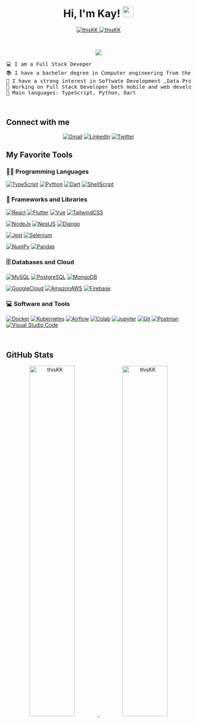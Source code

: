 <h1 align="center">
Hi, I'm Kay!
	<a href="https://github.com/thisKK" target="_self">
		<img src="https://media.giphy.com/media/hvRJCLFzcasrR4ia7z/giphy.gif" width="30">
	</a>
</h1>
<p align="center">
	<a href="https://github.com/thisKK">
		<img src="https://komarev.com/ghpvc/?username=thisKK&label=Profile%20views&color=0e75b6&style=flat" alt="thisKK" />
	</a>
	<a href="https://github.com/thisKK">
		<img src="https://img.shields.io/github/followers/thisKK?label=Followers" alt="thisKK" />
	</a>
</p>

<br/>
<p align="center">
	<a href="https://github.com/thisKK">
		<img src="https://readme-typing-svg.herokuapp.com?lines=Full+Stack+Developer;Freelancer;SE%20|%20DE%20|%20AI/ML&center=true&width=380&height=45">
	</a>
</p>


<pre>
💻 I am a Full Stack Deveper
📚 I have a bachelor degree in Computer engineering from the Suranaree University of Technology
📝 I have a strong interest in Softwate Development ,Data Processing and AI/ML
🔭 Working on Full Stack Developer both mobile and web development including data processing
🌟 Main languages: TypeScript, Python, Dart
</pre>

<!-- 🌱 Learning about Computer Vision and Machine Learning stuff -->
<!-- 🚩 Interested in Full Stack Machine Learning Application development, Data Engineer, Sortware Engineering  -->
<!-- 🤔 I’m currently open for: <b>Software Engineer</b>. -->

<br/>

## Connect with me

<p align="center">
	<a href="mailto:piampoon.kay@gmail.com"><img img src="https://img.shields.io/badge/gmail-%23EA4335.svg?style=plastic&logo=gmail&logoColor=white" alt="Gmail"/></a>
	<a href="https://www.linkedin.com/in/piampoon/"><img src="https://img.shields.io/badge/linkedin-%230A66C2.svg?style=plastic&logo=linkedin&logoColor=white" alt="LinkedIn"/></a>
	<a href="https://twitter.com/This_K_"><img src="https://img.shields.io/badge/twitter-%230A66C2.svg?style=plastic&logo=twitter&logoColor=white" alt="Twitter"/></a>
</p>

## My Favorite Tools

### 👨‍💻 Programming Languages

<p>
    <a href="https://github.com/thisKK"><img alt="TypeScript" src="https://img.shields.io/badge/TypeScript-007ACC?logo=typescript&logoColor=white"></a>
    <a href="https://github.com/thisKK"><img alt="Python" src="https://img.shields.io/badge/Python%20-%2314354C.svg?logo=python&logoColor=white"></a>
    <a href="https://github.com/thisKK"><img alt="Dart" src="https://img.shields.io/badge/Dart-0175C2?logo=dart&logoColor=white"></a>
    <a href="https://github.com/thisKK"><img alt="ShellScript" src="https://img.shields.io/badge/Shell_Script-121011?logo=gnu-bash&logoColor=white"></a>
	
### 🧰 Frameworks and Libraries

<p>
   <p>
	<a href="https://github.com/thisKK"><img alt="React" src="https://img.shields.io/badge/React-20232A?logo=react&logoColor=61DAFB"></a>
	<a href="https://github.com/thisKK"><img alt="Flutter" src="https://img.shields.io/badge/Flutter-02569B?logo=flutter&logoColor=white"></a>
	<a href="https://github.com/thisKK"><img alt="Vue" src="https://img.shields.io/badge/Vue.js-35495E?logo=vue.js&logoColor=4FC08D"></a>
	<a href="https://github.com/thisKK"><img alt="TailwindCSS" src="https://img.shields.io/badge/Tailwind_CSS-38B2AC?logo=tailwind-css&logoColor=white"></a>
   </p>
   <p>
	<a href="https://github.com/thisKK"><img alt="NodeJs" src="https://img.shields.io/badge/Node.js-43853D?logo=node.js&logoColor=white"></a>
	<a href="https://github.com/thisKK"><img alt="NestJS" src="https://img.shields.io/static/v1?message=NestJS&color=E0234E&logo=NestJS&logoColor=FFFFFF&label="></a>
	<a href="https://github.com/thisKK"><img alt="Django" src="https://img.shields.io/badge/Django-092E20?logo=django&logoColor=white"></a>
   </p>
   <p>
	<a href="https://github.com/thisKK"><img alt="Jest" src="https://img.shields.io/badge/Jest-323330?logo=Jest&logoColor=white"></a>
	<a href="https://github.com/thisKK"><img alt="Selenium" src="https://img.shields.io/badge/Selenium%20-%2334A853.svg?logo=selenium&logoColor=white"></a>
   </p>
   <p>
	<a href="https://github.com/thisKK"><img alt="NumPy" src="https://img.shields.io/badge/Numpy%20-%23013243.svg?logo=numpy&logoColor=white"></a>
	<a href="https://github.com/thisKK"><img alt="Pandas" src="https://img.shields.io/badge/Pandas%20-%23150458.svg?logo=pandas&logoColor=white"></a>
   </p>
</p>

### 🗄️ Databases and Cloud

<p>
    <p>
	    <a href="https://github.com/thisKK"><img alt="MySQL" src="https://img.shields.io/badge/MySQL-00000F?logo=mysql&logoColor=white"></a>
	    <a href="https://github.com/thisKK"><img alt="PostgreSQL" src="https://img.shields.io/badge/PostgreSQL-316192?logo=postgresql&logoColor=white"></a>
	    <a href="https://github.com/thisKK"><img alt="MongoDB" src="https://img.shields.io/badge/MongoDB-4EA94B?logo=mongodb&logoColor=white"></a>
    </p>
    <p>
	<a href="https://github.com/thisKK"><img alt="GoogleCloud" src="https://img.shields.io/badge/Google_Cloud-4285F4?logo=google-cloud&logoColor=white"></a>
	<a href="https://github.com/thisKK"><img alt="AmazonAWS" src="https://img.shields.io/badge/Amazon_AWS-232F3E?logo=amazon-aws&logoColor=white"></a>
	<a href="https://github.com/thisKK"><img alt="Firebase" src ="https://img.shields.io/badge/Firebase-%23FF6F00.svg?logo=firebase&logoColor=white"></a>
	</p>
</p>

### 💻 Software and Tools

<p>
	<a href="https://github.com/thisKK"><img alt="Docker" src="https://img.shields.io/static/v1?message=Docker&color=2496ED&logo=Docker&logoColor=FFFFFF&label="></a>
	<a href="https://github.com/thisKK"><img alt="Kubernetes" src="https://img.shields.io/static/v1?message=Kubernetes&color=326CE5&logo=Kubernetes&logoColor=FFFFFF&label="></a>
	<a href="https://github.com/thisKK"><img alt="Airflow" src="https://img.shields.io/static/v1?message=Apache+Airflow&color=017CEE&logo=Apache+Airflow&logoColor=FFFFFF&label="></a>
	<a href="https://github.com/thisKK"><img alt="Colab" src="https://img.shields.io/badge/Colab-FE7A16.svg?logo=google-colab&logoColor=white"></a>
	<a href="https://github.com/thisKK"><img alt="Jupyter" src="https://img.shields.io/badge/Jupyter%20-%23F37626.svg?logo=Jupyter&logoColor=white"></a>
	<a href="https://github.com/thisKK"><img alt="Git" src="https://img.shields.io/badge/Git%20-%23F05033.svg?logo=git&logoColor=white"></a>
	<a href="https://github.com/thisKK"><img alt="Postman" src="https://img.shields.io/badge/Postman-FF6C37?logo=postman&logoColor=white"></a>
	<a href="https://github.com/thisKK"><img alt="Visual Studio Code" src="https://img.shields.io/badge/Visual%20Studio%20Code-0078d7.svg?logo=visual-studio-code&logoColor=white"></a>
</p>
</br>

<!--
### 👨🏽‍💻 Workspace
<p>
    <a href="https://github.com/thisKK"><img alt="Macbook Air M1" src="https://img.shields.io/badge/Apple-MacBook_Air_2020-999999?style=for-the-badge&logo=apple&logoColor=white"></a>
    <a href="https://github.com/thisKK"><img alt="Spotify" src="https://img.shields.io/badge/Spotify-1ED760?&style=for-the-badge&logo=spotify&logoColor=white"></a>
</p>
-->

<!-- <a href="https://github.com/thisKK"><img src="https://www.blumbergdigital.com/wp-content/uploads/2020/10/stats-graphic-statistics-business-512.png" width="30"></a> -->
## GitHub Stats

<!--
<summary><b>⚡ thisKK's Stats</b></summary>
<br/>
-->
<p align="center">
	<a href="https://github.com/thisKK">
	<img width="49.5%" src="https://github-readme-stats.vercel.app/api?username=thisKK&show_icons=true" alt="thisKK">
	<img width="49.5%" src="https://github-readme-streak-stats.herokuapp.com/?user=thisKK" alt="thisKK">
	</a>
	<br/>
</p>
<br/>
<!--
<summary><b>⚡ Activity graph</b></summary>
<br/>
<p align="center">
	<a href="https://github.com/thisKK">
		<img src="https://activity-graph.herokuapp.com/graph?username=bouaskaoun&bg_color=ffffff&color=000000&line=000000&point=000000&area=true&hide_border=true" alt="thisKK">
	</a>
</p>
<br/>
-->
<!--
<summary><b>⚡ Top Languages</b></summary>
<br/>

<p align="center">
	<a href="https://github.com/thisKK">
	<img src="https://github-readme-stats.vercel.app/api/top-langs/?username=thisKK&langs_count=8&layout=compact" alt="thisKK">
	</a>
	<br/>
<br/>
<b>Note:</b> Top languages is only a metric of the languages my public code consists of and doesn't reflect experience or skill level.
</p>
<br/>
-->
<!--
<table style="border: none">
  <tr>
  <td width="50%" valign="top">

## Let's Work on Your Project Together!

If you have any questions about Machine Learning, feel free to <a href="mailto:piampoon.kay@gmail.com">contact me through email</a>.

You can hire me as a freelancer on <a href="https://www.fiverr.com">Fiverr</a> or <a href="https://www.linkedin.com/in/piampoon/">LinkedIn</a> to deploy your machine learning project on web.

  </td>
  <td width="50%" valign="top">

## It's not perfect, isn't it?

**<a href="https://github.com/thisKK"><img alt="Feedback" src="https://img.shields.io/badge/Ask%20me-anything-1abc9c.svg"></a>**

“I think it’s very important to have a feedback loop, where you’re constantly thinking about what you’ve done and how you could be doing it better.”
– Elon Musk

  </td>
  </tr>
</table> -->
